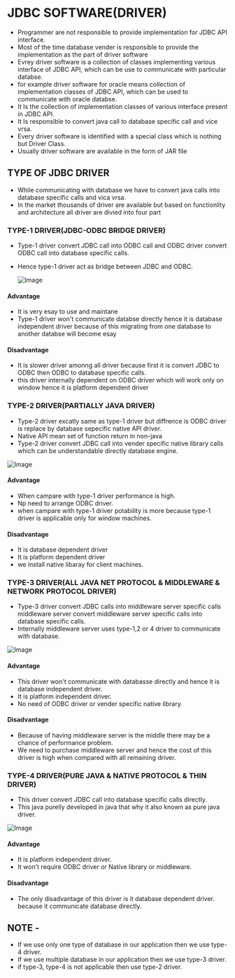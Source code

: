 # JDBC SOFTWARE(DRIVER)
- Programmer are not responsible to provide implementation for JDBC API interface.
- Most of the time database vender is responsible to provide the implementation as the part of driver software
- Evrey driver software is a collection of classes implementing various interface of JDBC API, which can be use to communicate with particular databse.
- for example driver software for oracle means collection of implementation classes of JDBC API, which can be used to communicate with oracle databse.
- It Is the collection of implementation classes of various interface present in JDBC API.
- It Is responsible to convert java call to database specific call and vice vrsa.
- Every driver software  is identified with a special class which is nothing but Driver Class.
- Usually driver software are available in the form of JAR file

## TYPE OF JDBC DRIVER  
- While communicating with database we have to convert java calls into database specific calls and vica vrsa.
- In the market thousands of driver are available but based on functionlity and architecture all driver are divied into four part

### TYPE-1 DRIVER(JDBC-ODBC BRIDGE DRIVER) 
- Type-1 driver convert JDBC call into ODBC call and ODBC driver convert ODBC call into database specific calls.
- Hence type-1 driver act as bridge between JDBC and ODBC.


  ![Image](https://github.com/user-attachments/assets/b1b02e79-8496-4443-a52e-4a619bd6f7ee)

#### Advantage 
- It is very esay to use and maintane
- Type-1 driver won't communicate databse directly hence it is database independent driver because of this migrating from one database to another databse will become esay

#### Disadvantage 
- It is slower driver amonng all driver because first it is convert JDBC to ODBC then ODBC to database specific calls.
- this driver internally dependent on ODBC driver which will work only on window hence it is platform dependent driver


### TYPE-2 DRIVER(PARTIALLY JAVA DRIVER)
- Type-2 driver excatly same as type-1 driver but diffrence is ODBC driver is replace by database sepecific native API driver.
- Native API mean set of function return in non-java
- Type-2 driver convert JDBC call into vender specific native library calls which can be understandable directly database engine.

![Image](https://github.com/user-attachments/assets/73381a23-98a6-46a6-81f5-708a81d24ad3)

#### Advantage 
- When campare with type-1 driver performance is high.
- Np need to arrange ODBC driver.
- when campare with type-1 driver potability is more because type-1 driver is applicable only for window machines.

#### Disadvantage 
- It is database dependent driver
- It is platform dependent driver
- we install native libaray for client machines.

### TYPE-3 DRIVER(ALL JAVA NET PROTOCOL & MIDDLEWARE & NETWORK PROTOCOL DRIVER)
- Type-3 driver convert JDBC calls into middleware server specific calls middleware server convert middleware server specific calls into database specific calls.
- Internally middleware server uses type-1,2 or 4 driver to communicate with database.

![Image](https://github.com/user-attachments/assets/b0a0f1aa-561b-41e0-8656-6f0ad4b1df93)

#### Advantage 
- This driver won't communicate with databasse directly and hence it is database independent driver.
- It is platform independent driver.
- No need of ODBC driver or vender specific native library.

#### Disadvantage
- Because of having middleware server is the middle there may be a chance of performance problem.
- We need to purchase middleware server and hence the cost of this driver is high when compared with all remaining driver.

### TYPE-4 DRIVER(PURE JAVA & NATIVE PROTOCOL & THIN DRIVER)
- This driver convert JDBC call into database specific calls directly.
- This java purelly developed in java that why it also known as pure java driver.

![Image](https://github.com/user-attachments/assets/ba909a51-5fe4-482d-a586-4c1c77c7c215)

#### Advantage 
- It is platform independent driver.
- It won't require ODBC driver or Native library or middleware.

#### Disadvantage
- The only disadvantage of this driver is it database dependent driver. because it communicate database directly.


## NOTE - 
- If we use only one type of database in our application then we use type-4 driver.
- If we use multiple database in our application then we use type-3 driver.
- if type-3, type-4 is not applicable then use type-2 driver.
